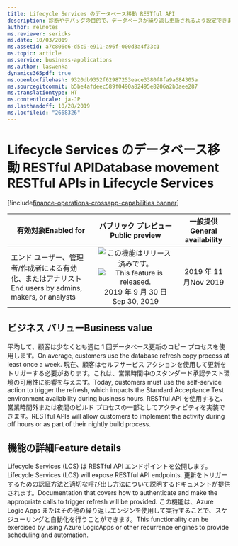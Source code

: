 ```yaml
---
title: Lifecycle Services のデータベース移動 RESTful API
description: 診断やデバッグの目的で、データベースが繰り返し更新されるよう設定できます。
author: relnotes
ms.reviewer: sericks
ms.date: 10/03/2019
ms.assetid: a7c806d6-d5c9-e911-a96f-000d3a4f33c1
ms.topic: article
ms.service: business-applications
ms.author: laswenka
dynamics365pdf: true
ms.openlocfilehash: 9320db9352f62987253eace3380f8fa9a684305a
ms.sourcegitcommit: b5be4afdeec589f0490a82495e8206a2b3aee287
ms.translationtype: HT
ms.contentlocale: ja-JP
ms.lasthandoff: 10/28/2019
ms.locfileid: "2668326"
---
```

# <a name="database-movement-restful-apis-in-lifecycle-services"></a><span data-ttu-id="0f560-103">Lifecycle Services のデータベース移動 RESTful API</span><span class="sxs-lookup"><span data-stu-id="0f560-103">Database movement RESTful APIs in Lifecycle Services</span></span>
[!include[finance-operations-crossapp-capabilities banner](../includes/finance-operations-crossapp-capabilities.md)]

| <span data-ttu-id="0f560-104">有効対象</span><span class="sxs-lookup"><span data-stu-id="0f560-104">Enabled for</span></span>    |  <span data-ttu-id="0f560-105">パブリック プレビュー</span><span class="sxs-lookup"><span data-stu-id="0f560-105">Public preview</span></span> | <span data-ttu-id="0f560-106">一般提供</span><span class="sxs-lookup"><span data-stu-id="0f560-106">General availability</span></span> | 
| ---------- | :----------: |:----------: |
|<span data-ttu-id="0f560-107">エンド ユーザー、管理者/作成者による有効化、またはアナリスト</span><span class="sxs-lookup"><span data-stu-id="0f560-107">End users by admins, makers, or analysts</span></span>|<span data-ttu-id="0f560-108">![この機能はリリース済みです。](/dynamics365-release-plan/media/green-checkmark.png "この機能はリリース済みです。")</span><span class="sxs-lookup"><span data-stu-id="0f560-108">![This feature is released.](/dynamics365-release-plan/media/green-checkmark.png "This feature is released.")</span></span> <span data-ttu-id="0f560-109">2019 年 9 月 30 日</span><span class="sxs-lookup"><span data-stu-id="0f560-109">Sep 30, 2019</span></span>| <span data-ttu-id="0f560-110">2019 年 11 月</span><span class="sxs-lookup"><span data-stu-id="0f560-110">Nov 2019</span></span>|


## <a name="business-value"></a><span data-ttu-id="0f560-111">ビジネス バリュー</span><span class="sxs-lookup"><span data-stu-id="0f560-111">Business value</span></span>
<!-- bv start -->
<span data-ttu-id="0f560-112">平均して、顧客は少なくとも週に 1 回データベース更新のコピー プロセスを使用します。</span><span class="sxs-lookup"><span data-stu-id="0f560-112">On average, customers use the database refresh copy process  at least once a week.</span></span>  <span data-ttu-id="0f560-113">現在、顧客はセルフサービス アクションを使用して更新をトリガーする必要があります。これは、営業時間中のスタンダード承認テスト環境の可用性に影響を与えます。</span><span class="sxs-lookup"><span data-stu-id="0f560-113">Today, customers must use the self-service action to trigger the refresh, which impacts the Standard Acceptance Test environment availability during business hours.</span></span>  <span data-ttu-id="0f560-114">RESTful API を使用すると、営業時間外または夜間のビルド プロセスの一部としてアクティビティを実装できます。</span><span class="sxs-lookup"><span data-stu-id="0f560-114">RESTful APIs will allow customers to implement the activity during off hours or as part of their nightly build process.</span></span>
<!-- bv end -->



## <a name="feature-details"></a><span data-ttu-id="0f560-115">機能の詳細</span><span class="sxs-lookup"><span data-stu-id="0f560-115">Feature details</span></span>
<!--feature detail start -->
<span data-ttu-id="0f560-116">Lifecycle Services (LCS) は RESTful API エンドポイントを公開します。</span><span class="sxs-lookup"><span data-stu-id="0f560-116">Lifecycle Services (LCS) will expose RESTful API endpoints.</span></span> <span data-ttu-id="0f560-117">更新をトリガーするための認証方法と適切な呼び出し方法について説明するドキュメントが提供されます。</span><span class="sxs-lookup"><span data-stu-id="0f560-117">Documentation that covers how to authenticate and make the appropriate calls to trigger refresh will be provided.</span></span>  <span data-ttu-id="0f560-118">この機能は、Azure Logic Apps またはその他の繰り返しエンジンを使用して実行することで、スケジューリングと自動化を行うことができます。</span><span class="sxs-lookup"><span data-stu-id="0f560-118">This functionality can be exercised by using Azure LogicApps or other recurrence engines to provide scheduling and automation.</span></span>
<!--feature detail end -->









